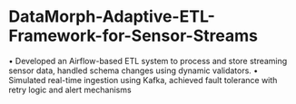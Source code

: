# DataMorph-Adaptive-ETL-Framework-for-Sensor-Streams
• Developed an Airflow-based ETL system to process and store streaming sensor data, handled schema changes using dynamic validators. • Simulated real-time ingestion using Kafka, achieved fault tolerance with retry logic and alert mechanisms
